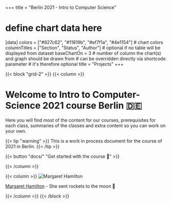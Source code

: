 +++
title = "Berlin 2021 - Intro to Computer Science"
# define chart data here
[data]
  colors = ["#627c62", "#11819b", "#ef7f1a", "#4e1154"] # chart colors
  columnTitles = ["Section", "Status", "Author"] # optional if no table will be displayed from dataset
  baseChartOn = 3 # number of column the chart(s) and graph should be drawn from # can be overridden directly via shortcode parameter # it's therefore optional
  title = "Projects"
+++

{{< block "grid-2" >}}
{{< column >}}

# Welcome to **Intro to Computer-Science 2021** course Berlin 🇩🇪 

Here you will find most of the content for our courses, prerequisites for each class, summaries of the classes and extra content so you can work on your own.

{{< tip "warning" >}}
This is a work in process document for the course of 2021 in Berlin.
{{< /tip >}}

{{< button "docs/" "Get started with the course 🚀" >}}

{{< /column >}}

{{< column >}}
![Margaret Hamilton](https://upload.wikimedia.org/wikipedia/commons/2/2e/Margaret_Hamilton.gif)

[Margaret Hamilton](https://en.wikipedia.org/wiki/Margaret_Hamilton_(software_engineer)) - She sent rockets to the moon 🚀

{{< /column >}}
{{< /block >}}